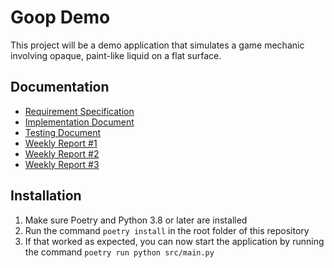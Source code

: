 # Goop Demo

This project will be a demo application that simulates a game mechanic involving opaque, paint-like liquid on a flat surface.

## Documentation
* [Requirement Specification](doc/Requirement%20Specification.md)
* [Implementation Document](doc/Implementation.md)
* [Testing Document](doc/Testing.md)
* [Weekly Report \#1](doc/Weekly%20Report%201.md)
* [Weekly Report \#2](doc/Weekly%20Report%202.md)
* [Weekly Report \#3](doc/Weekly%20Report%203.md)

## Installation
1. Make sure Poetry and Python 3.8 or later are installed
2. Run the command `poetry install` in the root folder of this repository
3. If that worked as expected, you can now start the application by running the command `poetry run python src/main.py`
